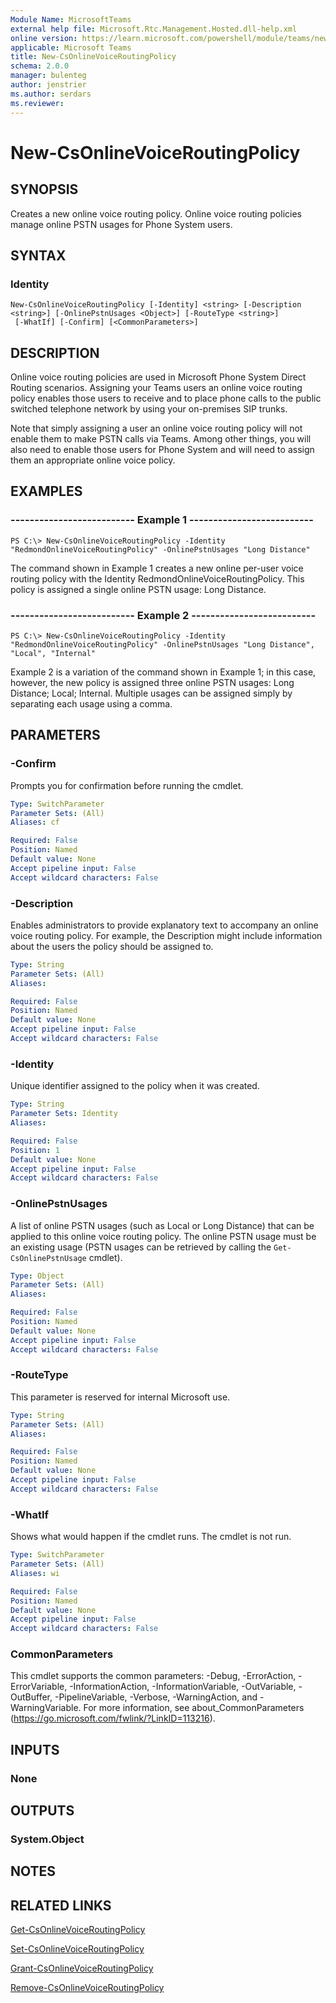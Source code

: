```yaml
---
Module Name: MicrosoftTeams
external help file: Microsoft.Rtc.Management.Hosted.dll-help.xml
online version: https://learn.microsoft.com/powershell/module/teams/new-csonlinevoiceroutingpolicy
applicable: Microsoft Teams
title: New-CsOnlineVoiceRoutingPolicy
schema: 2.0.0
manager: bulenteg
author: jenstrier
ms.author: serdars
ms.reviewer:
---
```


# New-CsOnlineVoiceRoutingPolicy

## SYNOPSIS
Creates a new online voice routing policy. Online voice routing policies manage online PSTN usages for Phone System users.

## SYNTAX
### Identity
```
New-CsOnlineVoiceRoutingPolicy [-Identity] <string> [-Description <string>] [-OnlinePstnUsages <Object>] [-RouteType <string>]
 [-WhatIf] [-Confirm] [<CommonParameters>]
```

## DESCRIPTION
Online voice routing policies are used in Microsoft Phone System Direct Routing scenarios. Assigning your Teams users an online voice routing policy enables those users to receive and to place phone calls to the public switched telephone network by using your on-premises SIP trunks.

Note that simply assigning a user an online voice routing policy will not enable them to make PSTN calls via  Teams. Among other things, you will also need to enable those users for Phone System and will need to assign them an appropriate online voice policy.

## EXAMPLES

### -------------------------- Example 1 --------------------------
```
PS C:\> New-CsOnlineVoiceRoutingPolicy -Identity "RedmondOnlineVoiceRoutingPolicy" -OnlinePstnUsages "Long Distance"
```

The command shown in Example 1 creates a new online per-user voice routing policy with the Identity RedmondOnlineVoiceRoutingPolicy. This policy is assigned a single online PSTN usage: Long Distance.

### -------------------------- Example 2 --------------------------
```
PS C:\> New-CsOnlineVoiceRoutingPolicy -Identity "RedmondOnlineVoiceRoutingPolicy" -OnlinePstnUsages "Long Distance", "Local", "Internal"
```

Example 2 is a variation of the command shown in Example 1; in this case, however, the new policy is assigned three online PSTN usages: Long Distance; Local; Internal. Multiple usages can be assigned simply by separating each usage using a comma.

## PARAMETERS

### -Confirm
Prompts you for confirmation before running the cmdlet.

```yaml
Type: SwitchParameter
Parameter Sets: (All)
Aliases: cf

Required: False
Position: Named
Default value: None
Accept pipeline input: False
Accept wildcard characters: False
```

### -Description
Enables administrators to provide explanatory text to accompany an online voice routing policy. For example, the Description might include information about the users the policy should be assigned to.

```yaml
Type: String
Parameter Sets: (All)
Aliases:

Required: False
Position: Named
Default value: None
Accept pipeline input: False
Accept wildcard characters: False
```

### -Identity
Unique identifier assigned to the policy when it was created.

```yaml
Type: String
Parameter Sets: Identity
Aliases:

Required: False
Position: 1
Default value: None
Accept pipeline input: False
Accept wildcard characters: False
```

### -OnlinePstnUsages
A list of online PSTN usages (such as Local or Long Distance) that can be applied to this online voice routing policy. The online PSTN usage must be an existing usage (PSTN usages can be retrieved by calling the `Get-CsOnlinePstnUsage` cmdlet).

```yaml
Type: Object
Parameter Sets: (All)
Aliases:

Required: False
Position: Named
Default value: None
Accept pipeline input: False
Accept wildcard characters: False
```

### -RouteType
This parameter is reserved for internal Microsoft use.

```yaml
Type: String
Parameter Sets: (All)
Aliases:

Required: False
Position: Named
Default value: None
Accept pipeline input: False
Accept wildcard characters: False
```

### -WhatIf
Shows what would happen if the cmdlet runs.
The cmdlet is not run.

```yaml
Type: SwitchParameter
Parameter Sets: (All)
Aliases: wi

Required: False
Position: Named
Default value: None
Accept pipeline input: False
Accept wildcard characters: False
```

### CommonParameters
This cmdlet supports the common parameters: -Debug, -ErrorAction, -ErrorVariable, -InformationAction, -InformationVariable, -OutVariable, -OutBuffer, -PipelineVariable, -Verbose, -WarningAction, and -WarningVariable.
For more information, see about_CommonParameters (https://go.microsoft.com/fwlink/?LinkID=113216).

## INPUTS

### None

## OUTPUTS

### System.Object

## NOTES

## RELATED LINKS
[Get-CsOnlineVoiceRoutingPolicy](Get-CsOnlineVoiceRoutingPolicy.md)

[Set-CsOnlineVoiceRoutingPolicy](Set-CsOnlineVoiceRoutingPolicy.md)

[Grant-CsOnlineVoiceRoutingPolicy](Grant-CsOnlineVoiceRoutingPolicy.md)

[Remove-CsOnlineVoiceRoutingPolicy](Remove-CsOnlineVoiceRoutingPolicy.md)
